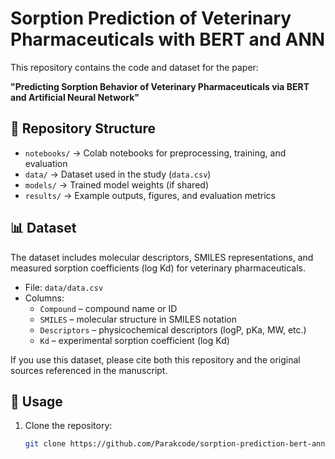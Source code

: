 # Sorption Prediction of Veterinary Pharmaceuticals with BERT and ANN

This repository contains the code and dataset for the paper:

**"Predicting Sorption Behavior of Veterinary Pharmaceuticals via BERT and Artificial Neural Network"**

## 📂 Repository Structure
- `notebooks/` → Colab notebooks for preprocessing, training, and evaluation  
- `data/` → Dataset used in the study (`data.csv`)  
- `models/` → Trained model weights (if shared)  
- `results/` → Example outputs, figures, and evaluation metrics  

## 📊 Dataset
The dataset includes molecular descriptors, SMILES representations, and measured sorption coefficients (log Kd) for veterinary pharmaceuticals.  
- File: `data/data.csv`  
- Columns:  
  - `Compound` – compound name or ID  
  - `SMILES` – molecular structure in SMILES notation  
  - `Descriptors` – physicochemical descriptors (logP, pKa, MW, etc.)  
  - `Kd` – experimental sorption coefficient (log Kd)  

If you use this dataset, please cite both this repository and the original sources referenced in the manuscript.  

## 🚀 Usage
1. Clone the repository:
   ```bash
   git clone https://github.com/Parakcode/sorption-prediction-bert-ann.git
